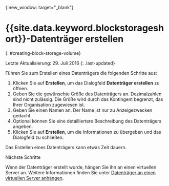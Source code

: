 {:new_window: target="_blank"}


# {{site.data.keyword.blockstorageshort}}-Datenträger erstellen
{: #creating-block-storage-volume}

Letzte Aktualisierung: 29. Juli 2016
{: .last-updated}

Führen Sie zum Erstellen eines Datenträgers die folgenden Schritte aus: 

1.	Klicken Sie auf **Erstellen**, um das Dialogfeld **Datenträger erstellen** zu öffnen.
2.	Geben Sie die gewünschte Größe des Datenträgers an. Dezimalzahlen sind nicht zulässig. Die Größe wird durch das Kontingent begrenzt, das Ihrer Organisation zugewiesen ist.
3.	Geben Sie einen Namen an. Der Name ist nur zu Anzeigezwecken gedacht.
4.	Optional können Sie eine detailliertere Beschreibung des Datenträgers angeben.
5.	Klicken Sie auf **Erstellen**, um die Informationen zu übergeben und das Dialogfeld zu schließen. 

Das Erstellen eines Datenträgers kann etwas Zeit dauern.  

Nächste Schritte

Wenn der Datenträger erstellt wurde, hängen Sie ihn an einen virtuellen Server an. Weitere Informationen finden Sie unter [Datenträger an einen virtuellen Server anhängen](../BlockStorage/blockstorage_attachingvolume.html). 
